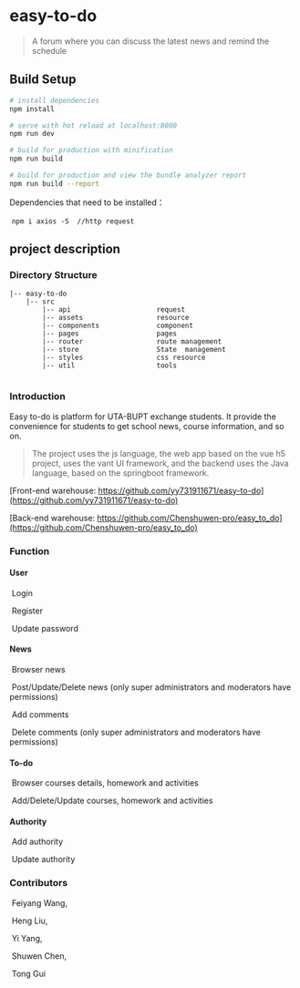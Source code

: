 # easy-to-do

> A forum where you can discuss the latest news and remind the schedule

## Build Setup

``` bash
# install dependencies
npm install

# serve with hot reload at localhost:8080
npm run dev

# build for production with minification
npm run build

# build for production and view the bundle analyzer report
npm run build --report
```

Dependencies that need to be installed：

​	`npm i axios -S  //http request`

## project description

### Directory Structure

```
|-- easy-to-do
	|-- src
        |-- api						request
        |-- assets                 	resource
        |-- components             	component
        |-- pages                  	pages
        |-- router              	route management
        |-- store                  	State  management
        |-- styles                  css resource
        |-- util                   	tools
        
```

### Introduction

Easy to-do is platform for UTA-BUPT exchange students. It provide the convenience for students to get school news, course information, and so on.

> The project uses the js language, the web app based on the vue h5 project, uses the vant UI framework, and the backend uses the Java language, based on the springboot framework.

[Front-end warehouse: https://github.com/yy731911671/easy-to-do](https://github.com/yy731911671/easy-to-do)

[Back-end warehouse: https://github.com/Chenshuwen-pro/easy_to_do](https://github.com/Chenshuwen-pro/easy_to_do)

### Function

#### User

​	Login

​	Register

​	Update password

#### News

​	Browser news

​	Post/Update/Delete news  (only super administrators and moderators have permissions)

​	Add comments

​	Delete comments (only super administrators and moderators have permissions)

#### To-do

​	Browser courses details, homework and activities

​	Add/Delete/Update courses, homework and activities

#### Authority

​	Add authority

​	Update authority

### Contributors

​	Feiyang Wang,

​	Heng Liu,

​	Yi Yang,

​	Shuwen Chen,

​	Tong Gui
